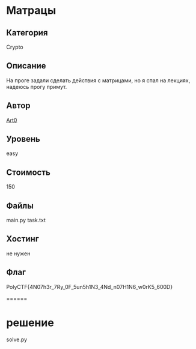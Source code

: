 # Матрацы


## Категория
Crypto
## Описание
На проге задали сделать действия с матрицами, но я спал на лекциях, надеюсь прогу примут.
## Автор
[Art0](https://t.me/vchabk0)
## Уровень
easy
## Стоимость
150
## Файлы
main.py
task.txt
## Хостинг
не нужен
## Флаг
PolyCTF{4N07h3r_7Ry_0F_5un5h1N3_4Nd_n07H1N6_w0rK5_600D}

======
# решение
solve.py
